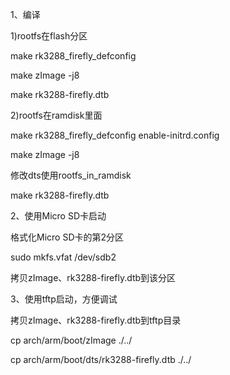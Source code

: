 
1、编译

1)rootfs在flash分区

make rk3288_firefly_defconfig

make zImage -j8

make rk3288-firefly.dtb

2)rootfs在ramdisk里面

make rk3288_firefly_defconfig enable-initrd.config

make zImage -j8

修改dts使用rootfs_in_ramdisk

make rk3288-firefly.dtb


2、使用Micro SD卡启动

格式化Micro SD卡的第2分区

sudo mkfs.vfat /dev/sdb2

拷贝zImage、rk3288-firefly.dtb到该分区


3、使用tftp启动，方便调试

拷贝zImage、rk3288-firefly.dtb到tftp目录

cp arch/arm/boot/zImage ./../

cp arch/arm/boot/dts/rk3288-firefly.dtb ./../
